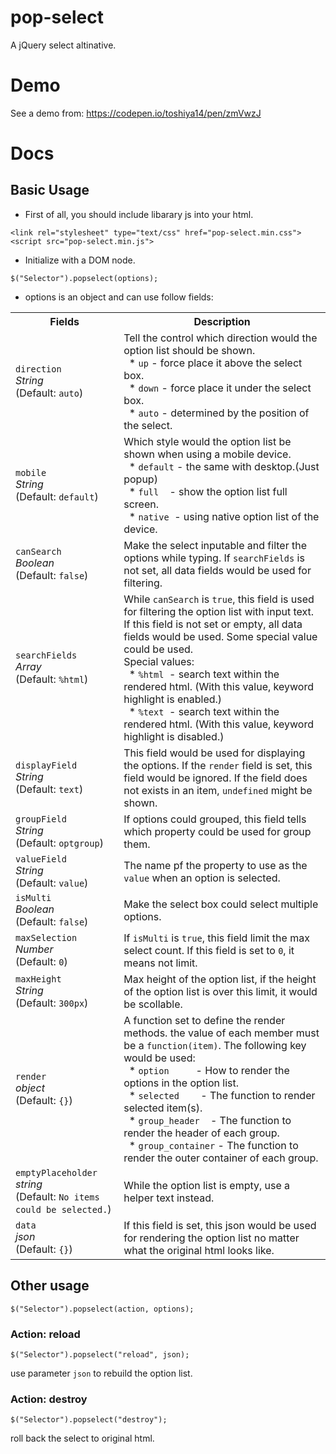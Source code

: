 # pop-select
A jQuery select altinative.

# Demo
See a demo from: https://codepen.io/toshiya14/pen/zmVwzJ

# Docs

## Basic Usage

* First of all, you should include libarary js into your html.

```
<link rel="stylesheet" type="text/css" href="pop-select.min.css">
<script src="pop-select.min.js">
```

* Initialize with a DOM node.

```
$("Selector").popselect(options);
```

* options is an object and can use follow fields:

<table>
  <tr>
    <th>Fields</th>
    <th>Description</th>
  </tr>
  <tr>
    <td><code>direction</code><br/><i>String</i><br/>(Default: <code>auto</code>)</td>
    <td>Tell the control which direction would the option list&nbsp;should be shown.<br/>&nbsp;&nbsp;* <code>up</code>   - force place it above the select box.<br/>&nbsp;&nbsp;* <code>down</code> - force place it under the select box.<br/>&nbsp;&nbsp;* <code>auto</code> - determined by the position of the select.</td>
  </tr>
  <tr>
    <td><code>mobile</code><br/><i>String</i><br/>(Default: <code>default</code>)</td>
    <td>Which style would the option list be shown when using a mobile device.<br/>&nbsp; * <code>default</code> - the same with desktop.(Just popup)<br/>&nbsp; * <code>full</code>&nbsp; &nbsp; - show the option list full screen.<br/>&nbsp; * <code>native</code>&nbsp; - using native option list of the device.</td>
  </tr>
  <tr>
    <td><code>canSearch</code><br/><i>Boolean</i><br/>(Default: <code>false</code>)</td>
    <td>Make the select inputable and filter the options while typing. If <code>searchFields</code> is not set, all data fields would be used for filtering.</td>
  </tr>
  <tr>
    <td><code>searchFields</code><br/><i>Array</i><br/>(Default: <code>%html</code>)</td>
    <td>While <code>canSearch</code> is <code>true</code>, this field is used for filtering the option list with input text. If this field is not set or empty, all data fields would be used. Some special value could be used.<br/>Special values:<br/>&nbsp; * <code>%html</code>&nbsp; - search text within the rendered html. (With this value, keyword highlight is enabled.)<br/>&nbsp; * <code>%text</code>&nbsp; - search text within the rendered html. (With this value, keyword highlight is disabled.)</td>
  </tr>
  <tr>
    <td><code>displayField</code><br/><i>String</i><br/>(Default: <code>text</code>)</td>
    <td>This field would be used for displaying the options. If the <code>render</code> field is set, this field would be ignored. If the field does not exists in an item, <code>undefined</code> might be shown.</td>
  </tr>
  <tr>
    <td><code>groupField</code><br/><i>String</i><br/>(Default: <code>optgroup</code>)</td>
    <td>If options could grouped, this field tells which property could be used for group them.</td>
  </tr>
  <tr>
    <td><code>valueField</code><br/><i>String</i><br/>(Default: <code>value</code>)</td>
    <td>The name pf the property to use as the <code>value</code> when an option is selected.</td>
  </tr>
  <tr>
    <td><code>isMulti</code><br/><i>Boolean</i><br/>(Default: <code>false</code>)</td>
    <td>Make the select box could select multiple options.</td>
  </tr>
  <tr>
    <td><code>maxSelection</code><br/><i>Number</i><br/>(Default: <code>0</code>)</td>
    <td> If <code>isMulti</code> is <code>true</code>, this field limit the max select count. If this field is set to <code>0</code>, it means not limit.</td>
  </tr>
  <tr>
    <td><code>maxHeight</code><br/><i>String</i><br/>(Default: <code>300px</code>)</td>
    <td>Max height of the option list, if the height of the option list is over this limit, it would be scollable.</td>
  </tr>
  <tr>
    <td><code>render</code><br/><i>object</i><br/>(Default: <code>{}</code>)</td>
    <td>A function set to define the render methods. the value of each member must be a <code>function(item)</code>. The following key would be used:<br/>&nbsp; * <code>option</code>&nbsp; &nbsp; &nbsp; &nbsp; &nbsp; - How to render the options in the option list.<br/>&nbsp; * <code>selected</code>&nbsp; &nbsp; &nbsp; &nbsp; - The function to render selected item(s).<br/>&nbsp; * <code>group_header</code>&nbsp; &nbsp; - The function to render the header of each group.<br/>&nbsp; * <code>group_container</code> - The function to render the outer container of each group.</td>
  </tr>
  <tr>
    <td><code>emptyPlaceholder</code><br/><i>string</i><br/>(Default: <code>No items could be selected.</code>)</td>
    <td>While the option list is empty, use a helper text instead.</td>
  </tr>
  <tr>
    <td><code>data</code><br/><i>json</i><br/>(Default: <code>{}</code>)</td>
    <td>If this field is set, this json would be used for rendering the option list no matter what the original html looks like.</td>
  </tr>
</table>

## Other usage

```
$("Selector").popselect(action, options);
```

### Action: reload
```
$("Selector").popselect("reload", json);
```
use parameter `json` to rebuild the option list.

### Action: destroy
```
$("Selector").popselect("destroy");
```
roll back the select to original html.